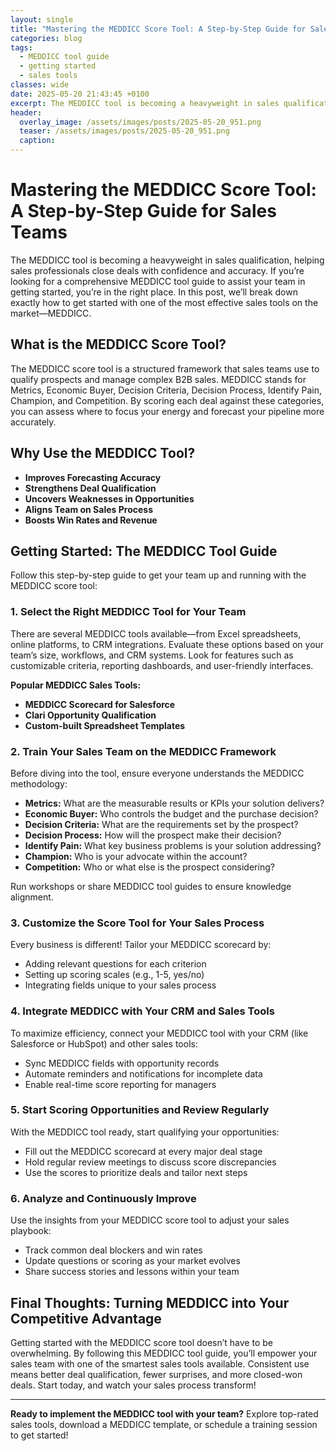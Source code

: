 ```yaml
---
layout: single
title: "Mastering the MEDDICC Score Tool: A Step-by-Step Guide for Sales Teams"
categories: blog
tags:
  - MEDDICC tool guide
  - getting started
  - sales tools
classes: wide
date: 2025-05-20 21:43:45 +0100
excerpt: The MEDDICC tool is becoming a heavyweight in sales qualification, helping sales professionals close deals with confidence and accuracy. If you’re looking f...
header:
  overlay_image: /assets/images/posts/2025-05-20_951.png
  teaser: /assets/images/posts/2025-05-20_951.png
  caption:
---
```


# Mastering the MEDDICC Score Tool: A Step-by-Step Guide for Sales Teams

The MEDDICC tool is becoming a heavyweight in sales qualification, helping sales professionals close deals with confidence and accuracy. If you’re looking for a comprehensive MEDDICC tool guide to assist your team in getting started, you’re in the right place. In this post, we’ll break down exactly how to get started with one of the most effective sales tools on the market—MEDDICC.

## What is the MEDDICC Score Tool?

The MEDDICC score tool is a structured framework that sales teams use to qualify prospects and manage complex B2B sales. MEDDICC stands for Metrics, Economic Buyer, Decision Criteria, Decision Process, Identify Pain, Champion, and Competition. By scoring each deal against these categories, you can assess where to focus your energy and forecast your pipeline more accurately.

## Why Use the MEDDICC Tool?

- **Improves Forecasting Accuracy**
- **Strengthens Deal Qualification**
- **Uncovers Weaknesses in Opportunities**
- **Aligns Team on Sales Process**
- **Boosts Win Rates and Revenue**

## Getting Started: The MEDDICC Tool Guide

Follow this step-by-step guide to get your team up and running with the MEDDICC score tool:

### 1. **Select the Right MEDDICC Tool for Your Team**

There are several MEDDICC tools available—from Excel spreadsheets, online platforms, to CRM integrations. Evaluate these options based on your team’s size, workflows, and CRM systems. Look for features such as customizable criteria, reporting dashboards, and user-friendly interfaces.

**Popular MEDDICC Sales Tools:**

- **MEDDICC Scorecard for Salesforce**
- **Clari Opportunity Qualification**
- **Custom-built Spreadsheet Templates**

### 2. **Train Your Sales Team on the MEDDICC Framework**

Before diving into the tool, ensure everyone understands the MEDDICC methodology:

- **Metrics:** What are the measurable results or KPIs your solution delivers?
- **Economic Buyer:** Who controls the budget and the purchase decision?
- **Decision Criteria:** What are the requirements set by the prospect?
- **Decision Process:** How will the prospect make their decision?
- **Identify Pain:** What key business problems is your solution addressing?
- **Champion:** Who is your advocate within the account?
- **Competition:** Who or what else is the prospect considering?

Run workshops or share MEDDICC tool guides to ensure knowledge alignment.

### 3. **Customize the Score Tool for Your Sales Process**

Every business is different! Tailor your MEDDICC scorecard by:

- Adding relevant questions for each criterion
- Setting up scoring scales (e.g., 1-5, yes/no)
- Integrating fields unique to your sales process

### 4. **Integrate MEDDICC with Your CRM and Sales Tools**

To maximize efficiency, connect your MEDDICC tool with your CRM (like Salesforce or HubSpot) and other sales tools:

- Sync MEDDICC fields with opportunity records
- Automate reminders and notifications for incomplete data
- Enable real-time score reporting for managers

### 5. **Start Scoring Opportunities and Review Regularly**

With the MEDDICC tool ready, start qualifying your opportunities:

- Fill out the MEDDICC scorecard at every major deal stage
- Hold regular review meetings to discuss score discrepancies
- Use the scores to prioritize deals and tailor next steps

### 6. **Analyze and Continuously Improve**

Use the insights from your MEDDICC score tool to adjust your sales playbook:

- Track common deal blockers and win rates
- Update questions or scoring as your market evolves
- Share success stories and lessons within your team

## Final Thoughts: Turning MEDDICC into Your Competitive Advantage

Getting started with the MEDDICC score tool doesn’t have to be overwhelming. By following this MEDDICC tool guide, you’ll empower your sales team with one of the smartest sales tools available. Consistent use means better deal qualification, fewer surprises, and more closed-won deals. Start today, and watch your sales process transform!

---

**Ready to implement the MEDDICC tool with your team?** Explore top-rated sales tools, download a MEDDICC template, or schedule a training session to get started!
